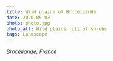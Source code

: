 ```yaml
---
title: Wild plains of Brocéliande
date: 2020-05-03
photo: photo.jpg
photo_alt: Wild plains full of shrubs
tags: Landscape
---
```


*Brocéliande, France*
